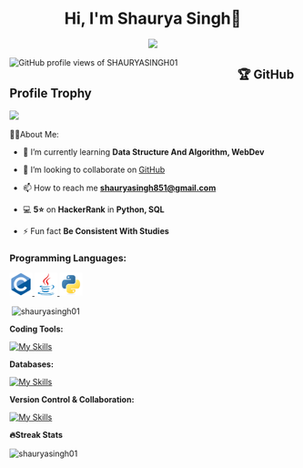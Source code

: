 <h1 align="center">Hi, I'm Shaurya Singh👋</h1>

<p align="center">
  <a href="https://github.com/DenverCoder1/readme-typing-svg"><img src="https://readme-typing-svg.herokuapp.com?lines=Computer+Science+Student;+Structured+Query+Language;DSA+Solving;Always%20learning%20New%20things&center=true&width=380&height=45"
></a>
</p>

<p> 
  <img src="https://komarev.com/ghpvc/?username=shauryasingh01&label=Profile%20views&color=0e6cb4&style=flat" alt="GitHub profile views of SHAURYASINGH01" style="float: left; margin-right: 100px;" /> 
</p>

## &nbsp;🏆 GitHub Profile Trophy
<img src="https://github-profile-trophy.vercel.app/?username=shauryasingh01&theme=juicyfresh&no-bg=true" />

👨‍💻About Me:
- 🌱 I’m currently learning **Data Structure And Algorithm, WebDev**

- 👯 I’m looking to collaborate on [GitHub](github.com/SHAURYASINGH01)

- 📫 How to reach me **shauryasingh851@gmail.com**

- 💻 **5⭐** on **HackerRank** in **Python, SQL**

- ⚡ Fun fact **Be Consistent With Studies**

<h3 align="left">Programming Languages:</h3>
<p align="left"> <a href="https://www.cprogramming.com/" target="_blank" rel="noreferrer"> <img src="https://raw.githubusercontent.com/devicons/devicon/master/icons/c/c-original.svg" alt="c" width="40" height="40"/> </a> <a <a href="https://www.java.com" target="_blank" rel="noreferrer"> <img src="https://raw.githubusercontent.com/devicons/devicon/master/icons/java/java-original.svg" alt="java" width="40" height="40"/> </a> </a> <a href="https://www.python.org" target="_blank" rel="noreferrer"> <img src="https://raw.githubusercontent.com/devicons/devicon/master/icons/python/python-original.svg" alt="python" width="40" height="40"/> </a> </p>

<p>&nbsp;<img align="center" src="https://github-readme-stats.vercel.app/api?username=shauryasingh01&show_icons=true&locale=en" alt="shauryasingh01" /></p>

**Coding Tools:**

[![My Skills](https://skillicons.dev/icons?i=vscode,idea)](https://skillicons.dev)

**Databases:**

[![My Skills](https://skillicons.dev/icons?i=mongodb,mysql)](https://skillicons.dev)


**Version Control & Collaboration:**

[![My Skills](https://skillicons.dev/icons?i=git,github)](https://skillicons.dev)

**🔥Streak Stats**

<p><img align="center" src="https://github-readme-streak-stats.herokuapp.com/?user=shauryasingh01&" alt="shauryasingh01" /></p>
